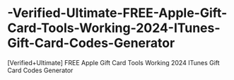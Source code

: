 # -Verified-Ultimate-FREE-Apple-Gift-Card-Tools-Working-2024-ITunes-Gift-Card-Codes-Generator
[Verified+Ultimate] FREE Apple Gift Card Tools Working 2024 ITunes Gift Card Codes Generator
